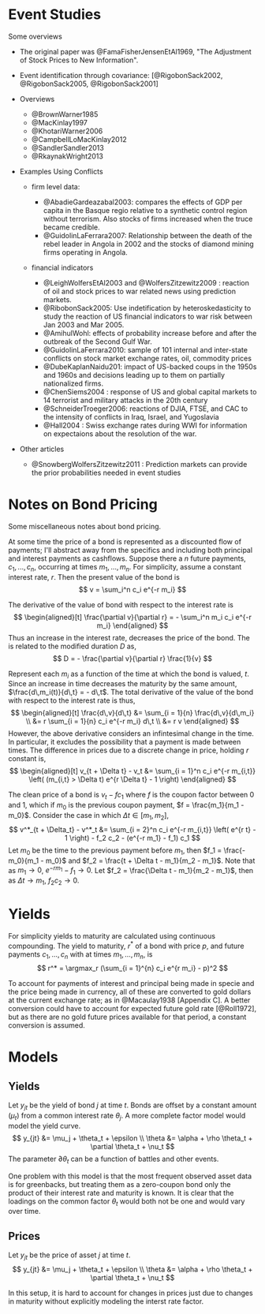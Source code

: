 # Event Studies

Some overviews

- The original paper was @FamaFisherJensenEtAl1969, "The Adjustment of Stock Prices to New Information".
- Event identification through covariance: [@RigobonSack2002, @RigobonSack2005, @RigobonSack2001]
- Overviews

    - @BrownWarner1985
	- @MacKinlay1997
	- @KhotariWarner2006
	- @CampbellLoMacKinlay2012
	- @SandlerSandler2013
	- @RkaynakWright2013

- Examples Using Conflicts

    - firm level data:

    	- @AbadieGardeazabal2003: compares the effects of GDP per capita in the Basque regio relative to a synthetic control region without terrorism. Also stocks of firms increased when the truce became credible.
    	- @GuidolinLaFerrara2007: Relationship between the death of the rebel leader in Angola in 2002 and the stocks of diamond mining firms operating in Angola.

	- financial indicators

	    - @LeighWolfersEtAl2003 and @WolfersZitzewitz2009 : reaction of oil and stock prices to war related news using prediction markets.
		- @RibobonSack2005: Use indetification by heteroskedasticity to study the reaction of US financial indicators to war risk between Jan 2003 and Mar 2005.
		- @AmihulWohl: effects of probability increase before and after the outbreak of the Second Gulf War.
		- @GuidolinLaFerrara2010: sample of 101 internal and inter-state conflicts on stock market exchange rates, oil, commodity prices
		- @DubeKaplanNaidu201: impact of US-backed coups in the 1950s and 1960s and decisions leading up to them on partially nationalized firms.
		- @ChenSiems2004 : response of US and global capital markets to 14 terrorist and military attacks in the 20th century
		- @SchneiderTroeger2006: reactions of DJIA, FTSE, and CAC to the intensity of conflicts in Iraq, Israel, and Yugoslavia
		- @Hall2004 : Swiss exchange rates during WWI for information on expectaions about the resolution of the war.

- Other articles

    - @SnowbergWolfersZitzewitz2011 : Prediction markets can provide the prior probabilities needed in event studies

# Notes on Bond Pricing

Some miscellaneous notes about bond pricing.

At some time the price of a bond is represented as a discounted flow of payments;
I'll abstract away from the specifics and including both principal and interest payments as cashflows.
Suppose there a $n$ future payments, $c_1, ..., c_n$, occurring at times $m_1, ..., m_n$.
For simplicity, assume a constant interest rate, $r$.
Then the present value of the bond is
$$
v = \sum_i^n c_i e^{-r m_i}
$$

The derivative of the value of bond with respect to the interest rate is
$$
\begin{aligned}[t]
\frac{\partial v}{\partial r} = - \sum_i^n m_i c_i e^{-r m_i}
\end{aligned}
$$
Thus an increase in the interest rate, decreases the price of the bond.
The is related to the modified duration $D$ as,
$$
D = - \frac{\partial v}{\partial r} \frac{1}{v}
$$

Represent each $m_i$ as a function of the time at which the bond is valued, $t$.
Since an increase in time decreases the maturity by the same amount, $\frac{d\,m_i(t)}{d\,t} = - d\,t$.
The total derivative of the value of the bond with respect to the interest rate is thus,
$$
\begin{aligned}[t]
\frac{d\,v}{d\,t} &= \sum_{i = 1}{n} \frac{d\,v}{d\,m_i}  \\
 &= r \sum_{i = 1}{n} c_i e^{-r m_i} d\,t \\
 &= r v
\end{aligned}
$$
However, the above derivative considers an infintesimal change in the time.
In particular, it excludes the possibility that a payment is made between times.
The difference in prices due to a discrete change in price, holding $r$ constant is,
$$
\begin{aligned}[t]
v_{t + \Delta t} - v_t &= \sum_{i = 1}^n c_i e^{-r m_{i,t}} \left( (m_{i,t} > \Delta t) e^{r \Delta t} - 1 \right)
\end{aligned}
$$

The clean price of a bond is $v_t - f c_1$ where $f$ is the coupon factor between 0 and 1, which if $m_0$ is the previous coupon payment, $f = \frac{m_1}{m_1 - m_0}$.
Consider the case in which $\Delta t \in [m_1, m_2]$,
$$
v^*_{t + \Delta_t} - v^*_t &= \sum_{i = 2}^n c_i e^{-r m_{i,t}} \left( e^{r t} - 1 \right) - f_2 c_2 - (e^{-r m_1} - f_1) c_1
$$
Let $m_0$ be the time to the previous payment before $m_1$, then $f_1 = \frac{- m_0}{m_1 - m_0}$ and $f_2 = \frac{t + \Delta t - m_1}{m_2 - m_1}$.
Note that as $m_1 \to 0$, $e^{-r m_1} - f_1 \to 0$.
Let $f_2 = \frac{\Delta t - m_1}{m_2 - m_1}$, then as $\Delta t \to m_1$, $f_2 c_2 \to 0$.


# Yields

For simplicity yields to maturity are calculated using continuous compounding.
The yield to maturity, $r^*$ of a bond with price $p$, and future payments $c_{1}, \dots, c_n$ with at times $m_1, \dots, m_n$, is
$$
r^* = \argmax_r (\sum_{i = 1}^{n} c_i e^{r m_i} - p)^2
$$

To account for payments of interest and principal being made in specie and the price being made in currency, all of these are converted to gold dollars at the current exchange rate; as in @Macaulay1938 [Appendix C].
A better conversion could have to account for expected future gold rate [@Roll1972], but as there are no gold future prices available for that period, a constant conversion is assumed.

# Models

## Yields

Let $y_{jt}$ be the yield of bond $j$ at time $t$.
Bonds are offset by a constant amount ($\mu_t$) from a common interest rate $\theta_j$.
A more complete factor model would model the yield curve.
$$
y_{jt} &= \mu_j + \theta_t + \epsilon \\
\theta &= \alpha + \rho \theta_t + \partial \theta_t + \nu_t
$$
The parameter $\partial \theta_t$ can be a function of battles and other events.

One problem with this model is that the most frequent observed asset data is for greenbacks,
but treating them as a zero-coupon bond only the product of their interest rate and maturity is known.
It is clear that the loadings on the common factor $\theta_t$ would both not be one and would vary over time.

## Prices

Let $y_{jt}$ be the price of asset $j$ at time $t$.
$$
y_{jt} &= \mu_j + \theta_t + \epsilon \\
\theta &= \alpha + \rho \theta_t + \partial \theta_t + \nu_t
$$

In this setup, it is hard to account for changes in prices just due to changes in maturity without explicitly modeling the interst rate factor.

